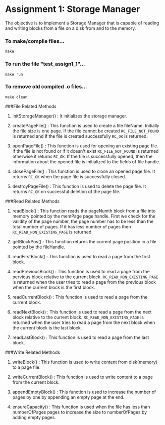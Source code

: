 # Assignment 1: Storage Manager

The objective is to implement a Storage Manager that is capable of reading and writing blocks from a file on a disk from and to the memory.

### To make/compile files...
```
make
```

### To run the file "test_assign1_1"...
```
make run
```

### To remove old compiled .o files...
```
make clean
``` 

###File Related Methods

1. initStorageManager() : It initializes the storage manager. 

2. createPageFile() : This function is used to create a file fileName. Initially the file size is one page. If the file cannot be created `RC_FILE_NOT_FOUND` is returned and if the file is created successfully `RC_OK` is returned.

3. openPageFile() : This function is used for opening an existing page file. If the file is not found or if it doesn't exist `RC_FILE_NOT_FOUND` is returned otherwise it returns `RC_OK`. If the file is successfully opened, then the information about the opened file is initialized to the fields of file handle.

4. closePageFile() : This function is used to close an opened page file. It returns `RC_OK` when the page file is successfully closed.

5. destroyPageFile() : This function is used to delete the page file. It returns `RC_OK` on successful deletion of the page file.

###Read Related Methods

1. readBlock() : This function reads the pageNumth block from a file into memory pointed by the memPage page handle. First we check for the validity of the page number, the page number has to be less than the total number of pages. If it has less number of pages then `RC_READ_NON_EXISTING_PAGE` is returned.

2. getBlockPos() : This function returns the current page position in a file pointed by the fileHandle.

3. readFirstBlock() : This function is used to read a page from the first block.

4. readPreviousBlock() : This function is used to read a page from the pervious block relative to the current block. `RC_READ_NON_EXISTING_PAGE` is returned when the user tries to read a page from the previous block when the current block is the first block.

5. readCurrentBlock() : This function is used to read a page from the current block.

6. readNextBlock() : This function is used to read a page from the next block relative to the current block. `RC_READ_NON_EXISTING_PAGE` is returned when the user tries to read a page from the next block when the current block is the last block.

7. readLastBlock() : This function is used to read a page from the last block.

###Write Related Methods

1. writeBlock() : This function is used to write content from disk(memory) to a page file.

2. writeCurrentBlock() : This function is used to write content to a page from the current block.

3. appendEmptyBlock() : This function is used to increase the number of pages by one by appending an empty page at the end.

4. ensureCapacity() : This function is used when the file has less than numberOfPages pages to increase the size to numberOfPages by adding empty pages.

